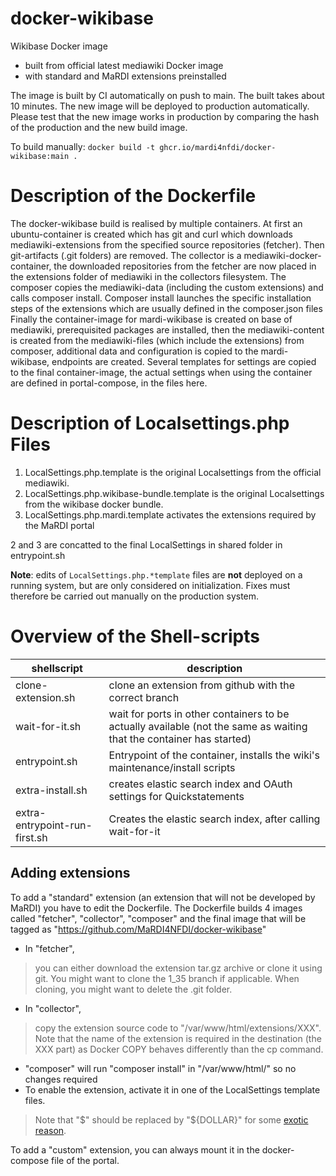 # docker-wikibase
Wikibase Docker image 
* built from official latest mediawiki Docker image
* with standard and MaRDI extensions preinstalled

The image is built by CI automatically on push to main.
The built takes about 10 minutes.
The new image will be deployed to production automatically.
Please test that the new image works in production by comparing the hash of the production and the new build image.

To build manually: `docker build -t ghcr.io/mardi4nfdi/docker-wikibase:main .`

# Description of the Dockerfile
 The docker-wikibase build is realised by multiple containers. At first an ubuntu-container is created which has git and curl which downloads mediawiki-extensions from the specified source repositories (fetcher). Then git-artifacts (.git folders) are removed. The collector is a mediawiki-docker-container, the downloaded repositories from the fetcher are now placed in the extensions folder of mediawiki in the collectors filesystem. The composer copies the mediawiki-data (including the custom extensions) and calls composer install. Composer install launches the specific installation steps of the extensions which are usually defined in the composer.json files Finally the container-image for mardi-wikibase is created on base of mediawiki, prerequisited packages are installed, then the mediawiki-content is created from the mediawiki-files (which include the extensions) from composer, additional data and configuration is copied to the mardi-wikibase, endpoints are created. Several templates for settings are copied to the final container-image, the actual settings when using the container are defined in portal-compose, in the files here. 

# Description of Localsettings.php Files 

  1. LocalSettings.php.template is the original Localsettings from the official mediawiki.
  2. LocalSettings.php.wikibase-bundle.template is the original Localsettings from the wikibase docker bundle.
  3. LocalSettings.php.mardi.template activates the extensions required by the MaRDI portal

2 and 3 are concatted to the final LocalSettings in shared folder in entrypoint.sh 

**Note**: edits of `LocalSettings.php.*template` files are **not** deployed on a running system, but are only considered on initialization. Fixes must therefore be carried out manually on the production system.

# Overview of the Shell-scripts 

|shellscript  | description                                      |
| ----------- | ------------------------------------------------ |
|clone-extension.sh|clone an extension from github with the correct branch|
|wait-for-it.sh|wait for ports in other containers to be actually available (not the same as waiting that the container has started)|
|entrypoint.sh|Entrypoint of the container, installs the wiki's maintenance/install scripts|
|extra-install.sh|creates elastic search index and OAuth settings for Quickstatements|
|extra-entrypoint-run-first.sh|Creates the elastic search index, after calling wait-for-it|

## Adding extensions
To add a "standard" extension (an extension that will not be developed by MaRDI)
you have to edit the Dockerfile. The Dockerfile builds 4 images called "fetcher", "collector", "composer" 
and the final image that will be tagged as "https://github.com/MaRDI4NFDI/docker-wikibase" 
* In "fetcher", 
> you can either download the extension tar.gz archive or clone it using git. 
> You might want to clone the 1_35 branch if applicable. When cloning, you might want to delete the .git folder.
* In "collector", 
> copy the extension source code to "/var/www/html/extensions/XXX". 
> Note that the name of the extension is required in the destination (the XXX part) as Docker COPY behaves differently than the cp command.
* "composer" will run "composer install" in "/var/www/html/" so no changes required
* To enable the extension, activate it in one of the LocalSettings template files. 
> Note that "$" should be replaced by "${DOLLAR}" for some [exotic reason](https://phabricator.wikimedia.org/T264007).

To add a "custom" extension, you can always mount it in the docker-compose file of the portal.
